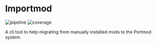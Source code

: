 # Importmod
![pipeline](https://gitlab.com/portmod/portmod-migrate/badges/master/pipeline.svg)
![coverage](https://gitlab.com/portmod/portmod-migrate/badges/master/coverage.svg)

A cli tool to help migrating from manually installed mods to the Portmod system.
